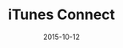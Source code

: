 ---
layout: site
title: "iTunes Connect"
date: 2015-10-12
categories: [fortune-500]
version: 1.5.8
major: 1
minor: 5
patch: 8
slug: itunes-connect
link: https://itunesconnect.apple.com
submitter: lpolepeddi
permalink: /sites/:slug
---